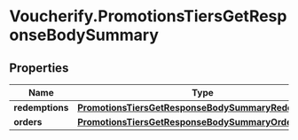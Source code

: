 # Voucherify.PromotionsTiersGetResponseBodySummary

## Properties

Name | Type | Description | Notes
------------ | ------------- | ------------- | -------------
**redemptions** | [**PromotionsTiersGetResponseBodySummaryRedemptions**](PromotionsTiersGetResponseBodySummaryRedemptions.md) |  | [optional] 
**orders** | [**PromotionsTiersGetResponseBodySummaryOrders**](PromotionsTiersGetResponseBodySummaryOrders.md) |  | [optional] 


